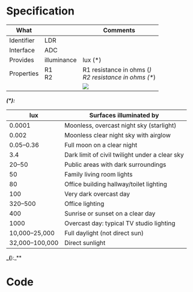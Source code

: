 # Specification

| What         |                 | Comments                    |
|--------------|-----------------|-----------------------------|
| Identifier   | LDR             |                             |
| Interface    | ADC             |                             |
| Provides     | illuminance     | lux (\*)                         |
| Properties   | R1<br/>R2              | R1 resistance in ohms (*)<br/>R2 resistance in ohms (\**)   | 
|              |                 | ![](http://git.whitecatboard.org/ldr.png)                           |

**_(*):_**

| lux            | Surfaces illuminated by                         |
|----------------|-------------------------------------------------|
| 0.0001         | Moonless, overcast night sky (starlight)        |
| 0.002          | Moonless clear night sky with airglow           |
| 0.05–0.36      | Full moon on a clear night                      |
| 3.4            | Dark limit of civil twilight under a clear sky  |
| 20–50          | Public areas with dark surroundings             |
| 50             | Family living room lights                       |
| 80             | Office building hallway/toilet lighting         |
| 100            | Very dark overcast day                          |
| 320–500        | Office lighting                                 |
| 400            | Sunrise or sunset on a clear day                |
| 1000           | Overcast day: typical TV studio lighting        |
| 10,000–25,000	 | Full daylight (not direct sun)                  |
| 32,000–100,000 | Direct sunlight

**_(**):_**

# Code

```lua
```